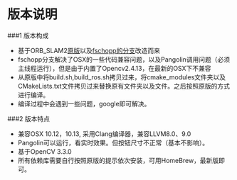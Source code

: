 # 版本说明

###1 版本构成

- 基于ORB_SLAM2[原版](https://github.com/raulmur/ORB_SLAM2)以及[fschopp的分支](https://github.com/fschopp/ORB_SLAM2)改造而来
- fschopp分支解决了OSX的一些代码兼容问题，以及Pangolin调用问题（必须主线程运行），但是由于内置了Opencv2.4.13，在最新的OSX下不兼容
- 从原版中将build.sh,build_ros.sh拷贝过来，将cmake_modules文件夹以及CMakeLists.txt文件拷贝过来替换原有文件夹以及文件。之后按照原版的方式进行编译。
- 编译过程中会遇到一些问题，google即可解决。



###2 版本特点

- 兼容OSX 10.12，10.13, 采用Clang编译器，兼容LLVM8.0、9.0
- Pangolin可以运行，看实时效果。但按钮尺寸不正常（基本不影响）。
- 基于OpenCV 3.3.0
- 所有依赖库需要自行按照原版的提示依次安装，可用HomeBrew，最新版即可。









